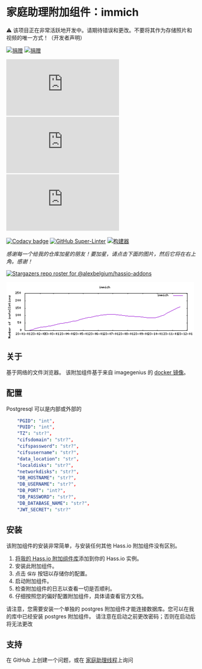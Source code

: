 # 家庭助理附加组件：immich

⚠️ 该项目正在非常活跃地开发中。请期待错误和更改。不要将其作为存储照片和视频的唯一方式！（开发者声明）

[![捐赠][donation-badge]](https://www.buymeacoffee.com/alexbelgium)
[![捐赠][paypal-badge]](https://www.paypal.com/donate/?hosted_button_id=DZFULJZTP3UQA)

![版本](https://img.shields.io/badge/dynamic/json?label=版本&query=%24.version&url=https%3A%2F%2Fraw.githubusercontent.com%2Falexbelgium%2Fhassio-addons%2Fmaster%2Fimmich%2Fconfig.json)
![入口](https://img.shields.io/badge/dynamic/json?label=入口&query=%24.ingress&url=https%3A%2F%2Fraw.githubusercontent.com%2Falexbelgium%2Fhassio-addons%2Fmaster%2Fimmich%2Fconfig.json)
![架构](https://img.shields.io/badge/dynamic/json?color=success&label=架构&query=%24.arch&url=https%3A%2F%2Fraw.githubusercontent.com%2Falexbelgium%2Fhassio-addons%2Fmaster%2Fimmich%2Fconfig.json)

[![Codacy badge](https://app.codacy.com/project/badge/Grade/9c6cf10bdbba45ecb202d7f579b5be0e)](https://www.codacy.com/gh/alexbelgium/hassio-addons/dashboard?utm_source=github.com&utm_medium=referral&utm_content=alexbelgium/hassio-addons&utm_campaign=Badge_Grade)
[![GitHub Super-Linter](https://img.shields.io/github/actions/workflow/status/alexbelgium/hassio-addons/weekly-supelinter.yaml?label=Lint%20代码%20基础)](https://github.com/alexbelgium/hassio-addons/actions/workflows/weekly-supelinter.yaml)
[![构建器](https://img.shields.io/github/actions/workflow/status/alexbelgium/hassio-addons/onpush_builder.yaml?label=构建器)](https://github.com/alexbelgium/hassio-addons/actions/workflows/onpush_builder.yaml)

[donation-badge]: https://img.shields.io/badge/请%20请我喝杯咖啡%20(没有%20paypal)-%23d32f2f?logo=buy-me-a-coffee&style=flat&logoColor=white
[paypal-badge]: https://img.shields.io/badge/请%20请我喝杯咖啡%20使用%20Paypal-0070BA?logo=paypal&style=flat&logoColor=white

_感谢每一个给我的仓库加星的朋友！要加星，请点击下面的图片，然后它将在右上角。感谢！_

[![Stargazers repo roster for @alexbelgium/hassio-addons](https://raw.githubusercontent.com/alexbelgium/hassio-addons/master/.github/stars2.svg)](https://github.com/alexbelgium/hassio-addons/stargazers)

![下载演变](https://raw.githubusercontent.com/alexbelgium/hassio-addons/master/immich/stats.png)

## 关于

基于网络的文件浏览器。
该附加组件基于来自 imagegenius 的 [docker 镜像](https://github.com/imagegenius/docker-immich)。

## 配置

Postgresql 可以是内部或外部的

```yaml
    "PGID": "int",
    "PUID": "int",
    "TZ": "str?",
    "cifsdomain": "str?",
    "cifspassword": "str?",
    "cifsusername": "str?",
    "data_location": "str",
    "localdisks": "str?",
    "networkdisks": "str?",
    "DB_HOSTNAME": "str?",
    "DB_USERNAME": "str?",
    "DB_PORT": "int?",
    "DB_PASSWORD": "str?",
    "DB_DATABASE_NAME": "str?",
    "JWT_SECRET": "str?"
```

## 安装

该附加组件的安装非常简单，与安装任何其他 Hass.io 附加组件没有区别。

1. [将我的 Hass.io 附加组件库][repository]添加到你的 Hass.io 实例。
1. 安装此附加组件。
1. 点击 `保存` 按钮以存储你的配置。
1. 启动附加组件。
1. 检查附加组件的日志以查看一切是否顺利。
1. 仔细按照您的偏好配置附加组件，具体请查看官方文档。

请注意，您需要安装一个单独的 postgres 附加组件才能连接数据库。您可以在我的库中已经安装 postgres 附加组件。
请注意在启动之前更改密码；否则在启动后将无法更改

## 支持

在 GitHub 上创建一个问题，或在 [家庭助理线程](https://community.home-assistant.io/t/home-assistant-addon-immich/282108/3)上询问

[repository]: https://github.com/alexbelgium/hassio-addons
[aarch64-shield]: https://img.shields.io/badge/aarch64-是-绿色.svg
[amd64-shield]: https://img.shields.io/badge/amd64-是-绿色.svg
[armv7-shield]: https://img.shields.io/badge/armv7-是-绿色.svg
